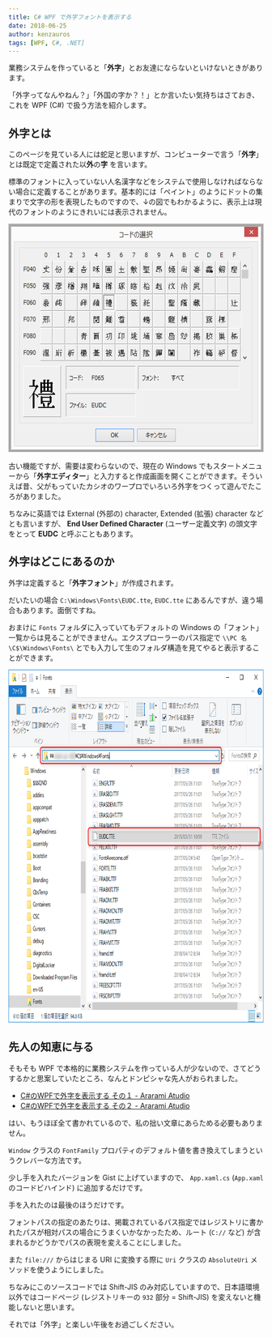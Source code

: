 ```yaml
---
title: C# WPF で外字フォントを表示する
date: 2018-06-25
author: kenzauros
tags: [WPF, C#, .NET]
---
```


業務システムを作っていると「**外字**」とお友達にならないといけないときがあります。

「外字ってなんやねん？」「外国の字か？！」とか言いたい気持ちはさておき、これを WPF (C#) で扱う方法を紹介します。

## 外字とは

このページを見ている人には蛇足と思いますが、コンピューターで言う「**外字**」とは既定で定義された以**外**の**字** を言います。

標準のフォントに入っていない人名漢字などをシステムで使用しなければならない場合に定義することがあります。基本的には「ペイント」のようにドットの集まりで文字の形を表現したものですので、↓の図でもわかるように、表示上は現代のフォントのようにきれいには表示されません。

<img src="images/eudc-font-with-wpf-and-csharp-1.png" alt="外字の定義例" width="569" height="451" class="aligncenter size-full wp-image-7302" />

古い機能ですが、需要は変わらないので、現在の Windows でもスタートメニューから「**外字エディター**」と入力すると作成画面を開くことができます。そういえば昔、父がもっていたカシオのワープロでいろいろ外字をつくって遊んでたころがありました。

ちなみに英語では External (外部の) character, Extended (拡張) character などとも言いますが、 **End User Defined Character** (ユーザー定義文字) の頭文字をとって **EUDC** と呼ぶこともあります。

## 外字はどこにあるのか

外字は定義すると「**外字フォント**」が作成されます。

だいたいの場合 `C:\Windows\Fonts\EUDC.tte`, `EUDC.tte` にあるんですが、違う場合もあります。面倒ですね。

おまけに `Fonts` フォルダに入っていてもデフォルトの Windows の「フォント」一覧からは見ることができません。エクスプローラーのパス指定で `\\PC 名\C$\Windows\Fonts\` とでも入力して生のフォルダ構造を見てやると表示することができます。

<img src="images/eudc-font-with-wpf-and-csharp-2.png" alt="外字フォントファイル EUDC.tte の見つけ方" width="814" height="697" class="aligncenter size-full wp-image-7306" />

## 先人の知恵に与る

そもそも WPF で本格的に業務システムを作っている人が少ないので、さてどうするかと思案していたところ、なんとドンピシャな先人がおられました。

- [C#のWPFで外字を表示する その１ - Ararami Atudio](https://araramistudio.jimdo.com/2017/04/21/wpf%E3%81%A7%E5%A4%96%E5%AD%97%E3%82%92%E8%A1%A8%E7%A4%BA%E3%81%99%E3%82%8B-%E3%81%9D%E3%81%AE%EF%BC%91/)
- [C#のWPFで外字を表示する その２ - Ararami Atudio](https://araramistudio.jimdo.com/2017/04/21/wpf%E3%81%A7%E5%A4%96%E5%AD%97%E3%82%92%E8%A1%A8%E7%A4%BA%E3%81%99%E3%82%8B-%E3%81%9D%E3%81%AE%EF%BC%92/)

はい、もうほぼ全て書かれているので、私の拙い文章にあらためる必要もありません。

`Window` クラスの `FontFamily` プロパティのデフォルト値を書き換えてしまうというクレバーな方法です。

少し手を入れたバージョンを Gist に上げていますので、 `App.xaml.cs` (`App.xaml` のコードビハインド) に追加するだけです。

<script src="https://gist.github.com/kenzauros/a79d3eda53fda48be09e836bcad1658c.js"></script>

手を入れたのは最後のほうだけです。

フォントパスの指定のあたりは、掲載されているパス指定ではレジストリに書かれたパスが相対パスの場合にうまくいかなかったため、ルート (`C://` など) が含まれるかどうかでパスの表現を変えることにしました。



また `file:///` からはじまる URI に変換する際に `Uri` クラスの `AbsoluteUri` メソッドを使うようにしました。

ちなみにこのソースコードでは Shift-JIS のみ対応していますので、日本語環境以外ではコードページ (レジストリキーの `932` 部分 = Shift-JIS) を変えないと機能しないと思います。

それでは「外字」と楽しい午後をお過ごしください。
